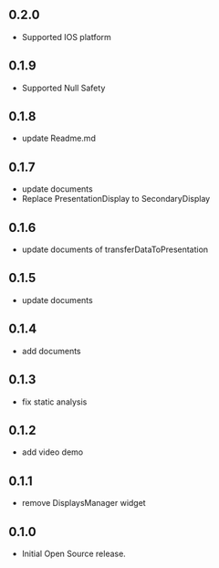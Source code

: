 ## 0.2.0

* Supported IOS platform

## 0.1.9

* Supported Null Safety

## 0.1.8

* update Readme.md

## 0.1.7

* update documents
* Replace PresentationDisplay to SecondaryDisplay

## 0.1.6

* update documents of transferDataToPresentation

## 0.1.5

* update documents

## 0.1.4

* add documents

## 0.1.3

* fix static analysis

## 0.1.2

* add video demo

## 0.1.1

* remove DisplaysManager widget

## 0.1.0

* Initial Open Source release.
